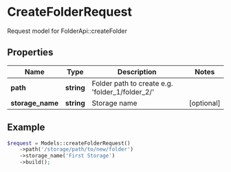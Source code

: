 # CreateFolderRequest

Request model for FolderApi::createFolder

## Properties

Name | Type | Description | Notes
---- | ---- | ----------- | -----
**path** | **string**| Folder path to create e.g. 'folder_1/folder_2/' |
**storage_name** | **string**| Storage name | [optional]

## Example
```php
$request = Models::createFolderRequest()
    ->path('/storage/path/to/new/folder')
    ->storage_name('First Storage')
    ->build();
```

